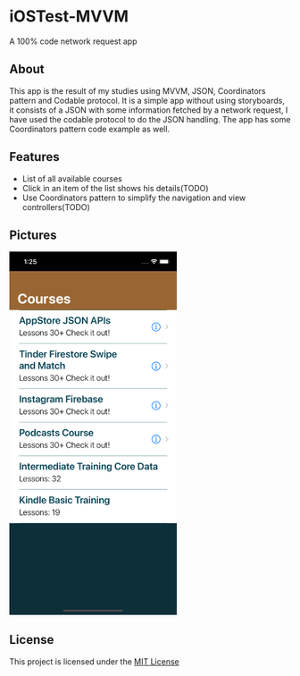 # iOSTest-MVVM
A 100% code network request app

## About
This app is the result of my studies using MVVM, JSON, Coordinators pattern and Codable protocol. It is a simple app without using storyboards, it consists of a JSON with some information fetched by a network request, I have used the codable protocol to do the JSON handling. The app has some Coordinators pattern code example as well.

## Features
* List of all available courses
* Click in an item of the list shows his details(TODO)
* Use Coordinators pattern to simplify the navigation and view controllers(TODO)

## Pictures

<img src="https://github.com/inaldor/iOSTest-MVVM/blob/master/app-images/Home.png" width=300>

## License

This project is licensed under the [MIT License](https://github.com/inaldor/iOSTest-MVVM/blob/master/README.md)
